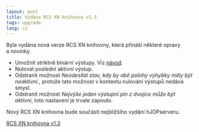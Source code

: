 ```yaml
---
layout: post
title: Vydána RCS XN knihovna v1.3
tags: upgrade
lang: cz
---
```


Byla vydána nová verze RCS XN knihovny, která přináší některé opravy a novinky.

* Umožnit striktně binární výstupy. Viz [návod](https://github.com/kmzbrnoI/rcs-lib-XpressNET-qt/wiki#binární-výstupy ).
* Nulovat poslední aktivní výstup.
* Odstranit možnost *Neodesílat stav, kdy by obě polohy výhybky měly být neaktivní.*, protože tato možnost
  v kontextu nulování výstupů nedává smysl.
* Odstranit možnost *Nejvýše jeden výstupní pin z dvojice může být aktivní*, toto nastavení je trvale zapnuto.

Nový RCS XN knihovna bude součástí nejbližšího vydání hJOPserveru.

<a class="btn" href="https://github.com/kmzbrnoI/rcs-lib-XpressNET-qt/releases/tag/v1.3">RCS XN knihovna v1.3</a>
